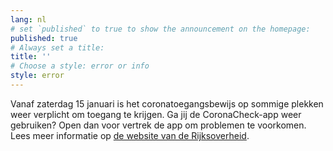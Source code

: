 ```yaml
---
lang: nl
# set `published` to true to show the announcement on the homepage:
published: true
# Always set a title:
title: ''
# Choose a style: error or info
style: error
---
```

Vanaf zaterdag 15 januari is het coronatoegangsbewijs op sommige plekken weer verplicht om toegang te krijgen. Ga jij de CoronaCheck-app weer gebruiken? Open dan voor vertrek de app om problemen te voorkomen. Lees meer informatie op <a href="https://www.rijksoverheid.nl/coronamaatregelen" rel="noopener noreferrer" target="_blank">de website van de Rijksoverheid</a>.
